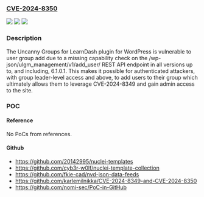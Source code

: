 ### [CVE-2024-8350](https://cve.mitre.org/cgi-bin/cvename.cgi?name=CVE-2024-8350)
![](https://img.shields.io/static/v1?label=Product&message=Uncanny%20Groups%20for%20LearnDash&color=blue)
![](https://img.shields.io/static/v1?label=Version&message=*%3C%3D%206.1.0.1%20&color=brighgreen)
![](https://img.shields.io/static/v1?label=Vulnerability&message=CWE-862%20Missing%20Authorization&color=brighgreen)

### Description

The Uncanny Groups for LearnDash plugin for WordPress is vulnerable to user group add due to a missing capability check on the /wp-json/ulgm_management/v1/add_user/ REST API endpoint in all versions up to, and including, 6.1.0.1. This makes it possible for authenticated attackers, with group leader-level access and above, to add users to their group which ultimately allows them to leverage CVE-2024-8349 and gain admin access to the site.

### POC

#### Reference
No PoCs from references.

#### Github
- https://github.com/20142995/nuclei-templates
- https://github.com/cyb3r-w0lf/nuclei-template-collection
- https://github.com/fkie-cad/nvd-json-data-feeds
- https://github.com/karlemilnikka/CVE-2024-8349-and-CVE-2024-8350
- https://github.com/nomi-sec/PoC-in-GitHub

